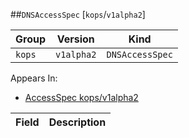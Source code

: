 ##`DNSAccessSpec` [`kops`/`v1alpha2`]

Group        | Version     | Kind
------------ | ---------- | -----------
`kops` | `v1alpha2` | `DNSAccessSpec`





<aside class="notice">
Appears In:

<ul> 
<li><a href="#accessspec-v1alpha2-kops">AccessSpec kops/v1alpha2</a></li>
</ul></aside>

Field        | Description
------------ | -----------

